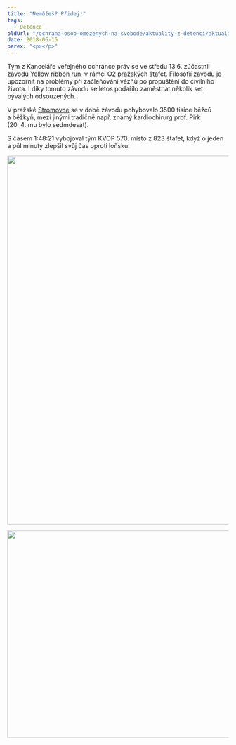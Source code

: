 ```yaml
---
title: "Nemůžeš? Přidej!"
tags:
  - Detence
oldUrl: "/ochrana-osob-omezenych-na-svobode/aktuality-z-detenci/aktuality-z-detenci-2018/nemuzes-pridej/"
date: 2018-06-15
perex: "<p></p>"
---
```


<!-- imported from the old website -->

<p>Tým z Kanceláře veřejného ochránce práv se ve středu 13.6. zúčastnil závodu <a title="Otevření do nového okna" href="http://yellowribbonrun.wixsite.com/prague" target="_blank">Yellow ribbon run</a> <img alt="" src="https://www.ochrance.cz/typo3/ext/od_linkdesc/icons/external.gif" class="od_linkdesc_icon_external" /> v rámci O2 pražských štafet. Filosofií závodu je upozornit na problémy při začleňování vězňů po propuštění do civilního života. I díky tomuto závodu se letos podařilo zaměstnat několik set bývalých odsouzených.<span style="font-size: 12.8px;"> </span></p> <p>V pražské <a href="https://mapy.cz/zakladni?x=14.4192586&amp;y=50.1067595&amp;z=17&amp;source=base&amp;id=1716261&amp;q=stromovka" target="_blank">Stromovce</a> se v době závodu pohybovalo 3500 tisíce běžců a běžkyň, mezi jinými tradičně např. známý kardiochirurg prof. Pirk (20. 4. mu bylo sedmdesát).</p><p> S časem 1:48:21 vybojoval tým KVOP 570. místo z 823 štafet, když o jeden a půl minuty zlepšil svůj čas oproti loňsku.</p><p><img src="https://www.ochrance.cz/uploads/RTEmagicC_Run-Czech-1.jpg.jpg" width="630" height="840" alt="" /></p><p><img src="https://www.ochrance.cz/uploads/RTEmagicC_Run-Czech-2.jpg.jpg" width="630" height="472" alt="" /></p>
